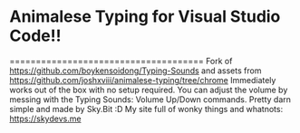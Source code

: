 # Animalese Typing for Visual Studio Code!!
=====================================
Fork of https://github.com/boykensoidong/Typing-Sounds and assets from https://github.com/joshxviii/animalese-typing/tree/chrome
Immediately works out of the box with no setup required.
You can adjust the volume by messing with the Typing Sounds: Volume Up/Down commands.
Pretty darn simple and made by Sky.Bit :D
My site full of wonky things and whatnots: https://skydevs.me